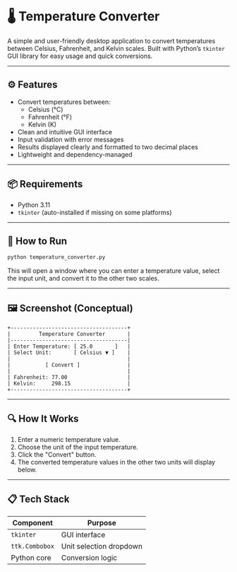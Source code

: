 # 🌡️ Temperature Converter

A simple and user-friendly desktop application to convert temperatures between Celsius, Fahrenheit, and Kelvin scales. Built with Python’s `tkinter` GUI library for easy usage and quick conversions.

---

## ⚙️ Features

- Convert temperatures between:
  - Celsius (°C)
  - Fahrenheit (°F)
  - Kelvin (K)
- Clean and intuitive GUI interface
- Input validation with error messages
- Results displayed clearly and formatted to two decimal places
- Lightweight and dependency-managed

---

## 📦 Requirements

- Python 3.11  
- `tkinter` (auto-installed if missing on some platforms)

---

## 🚀 How to Run

```bash
python temperature_converter.py
```

This will open a window where you can enter a temperature value, select the input unit, and convert it to the other two scales.

---

## 🖼️ Screenshot (Conceptual)

```
+-------------------------------------+
|         Temperature Converter       |
|-------------------------------------|
| Enter Temperature: [ 25.0       ]   |
| Select Unit:       [ Celsius ▼ ]    |
|                                     |
|           [ Convert ]               |
|                                     |
| Fahrenheit: 77.00                   |
| Kelvin:     298.15                  |
+-------------------------------------+
```

---

## 🔍 How It Works

1. Enter a numeric temperature value.
2. Choose the unit of the input temperature.
3. Click the "Convert" button.
4. The converted temperature values in the other two units will display below.

---

## 📋 Tech Stack

| Component      | Purpose                |
|----------------|------------------------|
| `tkinter`      | GUI interface          |
| `ttk.Combobox` | Unit selection dropdown|
| Python core    | Conversion logic       |
